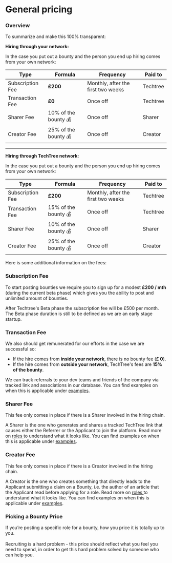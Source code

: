 # General pricing

### Overview

To summarize and make this 100% transparent:

**Hiring through your network:**

In the case you put out a bounty and the person you end up hiring comes from your own network:

| Type             | Formula               | Frequency                          | Paid to  |
| ---------------- | --------------------- | ---------------------------------- | -------- |
| Subscription Fee | **£200**              | Monthly, after the first two weeks | Techtree |
| Transaction Fee  | **£0**                | Once off                           | Techtree |
| Sharer Fee       | 10% of the bounty  💰 | Once off                           | Sharer   |
| Creator Fee      | 25% of the bounty  💰 | Once off                           | Creator  |

****

**Hiring through TechTree network:**

In the case you put out a bounty and the person you end up hiring comes from your own network:

| Type             | Formula               | Frequency                          | Paid to  |
| ---------------- | --------------------- | ---------------------------------- | -------- |
| Subscription Fee | **£200**              | Monthly, after the first two weeks | Techtree |
| Transaction Fee  | 15% of the bounty  💰 | Once off                           | Techtree |
| Sharer Fee       | 10% of the bounty  💰 | Once off                           | Sharer   |
| Creator Fee      | 25% of the bounty  💰 | Once off                           | Creator  |



Here is some additional information on the fees:

### **Subscription Fee**

To start posting bounties we require you to sign up for a modest **£200 / mth** (during the current beta phase) which gives you the ability to post and unlimited amount of bounties.&#x20;

After Techtree's Beta phase the subscription fee will be £500 per month. The Beta phase duration is still to be defined as we are an early stage startup.

### Transaction Fee

We also should get remunerated for our efforts in the case we are successful so:

* If the hire comes from **inside your network**, there is no bounty fee (**£ 0**).
* If the hire comes from **outside your network**, TechTree's fees are **15% of the bounty**.&#x20;

We can track referrals to your dev teams and friends of the company via tracked link and associations in our database. You can find examples on when this is applicable under [examples](how-bounties-work/hiring-bounties/examples.md).

### Sharer Fee

This fee only comes in place if there is a Sharer involved in the hiring chain.

A Sharer is the one who generates and shares a tracked TechTree link that causes either the Referrer or the Applicant to join the platform. Read more on [roles ](how-bounties-work/hiring-bounties/roles-within-the-hiring-bounties/)to understand what it looks like. You can find examples on when this is applicable under [examples](how-bounties-work/hiring-bounties/examples.md).

### Creator Fee

This fee only comes in place if there is a Creator involved in the hiring chain.

A Creator is the one who creates something that directly leads to the Applicant submitting a claim on a Bounty, i.e. the author of an article that the Applicant read before applying for a role. Read more on [roles ](how-bounties-work/hiring-bounties/roles-within-the-hiring-bounties/)to understand what it looks like. You can find examples on when this is applicable under [examples](how-bounties-work/hiring-bounties/examples.md).

### Picking a Bounty Price

If you’re posting a specific role for a bounty, how you price it is totally up to you.\
\
Recruiting is a hard problem - this price should reflect what you feel you need to spend, in order to get this hard problem solved by someone who can help you.
